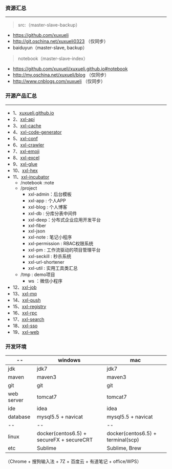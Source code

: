 ### 资源汇总

---
> src:（master-slave-backup）
- https://github.com/xuxueli
- http://git.oschina.net/xuxueli0323 （仅同步）
- baiduyun（master-slave, backup）

> notebook（master-slave-index）
- https://github.com/xuxueli/xuxueli.github.io#notebook
- http://my.oschina.net/xuxueli/blog （仅同步）
- http://www.cnblogs.com/xuxueli （仅同步）


### 开源产品汇总

---
- 1、[xuxueli.github.io](https://github.com/xuxueli/xuxueli.github.io)
- 2、[xxl-api](https://github.com/xuxueli/xxl-api)
- 3、[xxl-cache](https://github.com/xuxueli/xxl-cache)
- 4、[xxl-code-generator](https://github.com/xuxueli/xxl-code-generator)
- 5、[xxl-conf](https://github.com/xuxueli/xxl-conf)
- 6、[xxl-crawler](https://github.com/xuxueli/xxl-crawler)
- 7、[xxl-emoji](https://github.com/xuxueli/xxl-emoji) 
- 8、[xxl-excel](https://github.com/xuxueli/xxl-excel) 
- 9、[xxl-glue](https://github.com/xuxueli/xxl-glue)
- 10、[xxl-hex](https://github.com/xuxueli/xxl-hex)
- 11、[xxl-incubator](https://github.com/xuxueli/xxl-incubator)
    - /notebook :note
    - /project
        - xxl-admin：后台模板
        - xxl-app : 个人APP
        - xxl-blog : 个人博客
        - xxl-db : 分库分表中间件
        - xxl-deep：分布式企业应用开发平台
        - xxl-fiber
        - xxl-json
        - xxl-note : 笔记小程序
        - xxl-permission : RBAC权限系统
        - xxl-pm : 工作流驱动的项目管理平台
        - xxl-seckill : 秒杀系统
        - xxl-url-shortener
        - xxl-util : 实用工具类汇总
    - /tmp : demo项目
        - ws ：微信小程序
- 12、[xxl-job](https://github.com/xuxueli/xxl-job)
- 13、[xxl-mq](https://github.com/xuxueli/xxl-mq)
- 14、[xxl-push](https://github.com/xuxueli/xxl-push)
- 15、[xxl-registry](https://github.com/xuxueli/xxl-registry)
- 16、[xxl-rpc](https://github.com/xuxueli/xxl-rpc)
- 17、[xxl-search](https://github.com/xuxueli/xxl-search)
- 18、[xxl-sso](https://github.com/xuxueli/xxl-sso)
- 19、[xxl-web](https://github.com/xuxueli/xxl-web)



### 开发环境

-- | windows | mac
--- | --- | ---
jdk | jdk7 | jdk7
maven | maven3 | maven3
git | git | git
web server | tomcat7 | tomcat7
ide | idea | idea
database | mysql5.5 + navicat | mysql5.5 + navicat
-- | -- | --
linux | docker(centos6.5) + secureFX + secureCRT |  docker(centos6.5) + terminal(scp) 
etc | Sublime | Sublime, Brew
（Chrome + 搜狗输入法 + 7Z + 百度云 + 有道笔记 + office/WPS）





